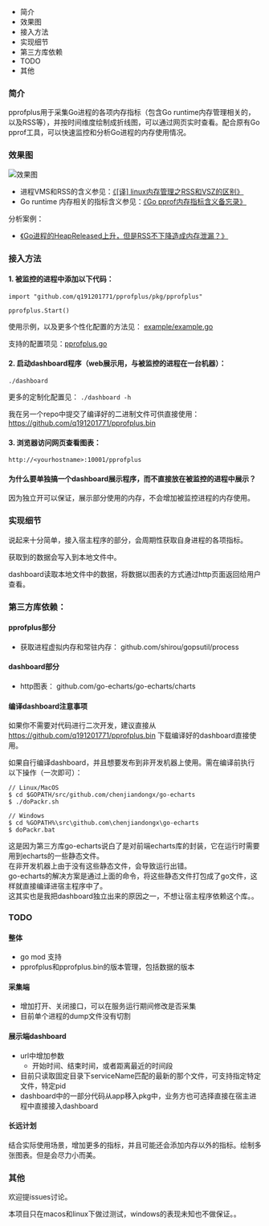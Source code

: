 - 简介
- 效果图
- 接入方法
- 实现细节
- 第三方库依赖
- TODO
- 其他

### 简介

pprofplus用于采集Go进程的各项内存指标（包含Go runtime内存管理相关的，以及RSS等），并按时间维度绘制成折线图，可以通过网页实时查看。配合原有Go pprof工具，可以快速监控和分析Go进程的内存使用情况。

### 效果图

![效果图](https://pengrl.com/images/post/20033_1.jpg)

- 进程VMS和RSS的含义参见：[《[译] linux内存管理之RSS和VSZ的区别》](https://pengrl.com/p/21292/)
- Go runtime 内存相关的指标含义参见：[《Go pprof内存指标含义备忘录》](https://pengrl.com/p/20031/)

分析案例：

- [《Go进程的HeapReleased上升，但是RSS不下降造成内存泄漏？》](https://pengrl.com/p/20033/)

### 接入方法

#### 1. 被监控的进程中添加以下代码：

```golang
import "github.com/q191201771/pprofplus/pkg/pprofplus"

pprofplus.Start()
```

使用示例，以及更多个性化配置的方法见： [example/example.go](https://github.com/q191201771/pprofplus/blob/master/example/example.go)

支持的配置项见：[pprofplus.go](https://github.com/q191201771/pprofplus/blob/master/pkg/pprofplus/pprofplus.go#L13)

#### 2. 启动dashboard程序（web展示用，与被监控的进程在一台机器）：

```shell
./dashboard
```

更多的定制化配置见： `./dashboard -h`

我在另一个repo中提交了编译好的二进制文件可供直接使用：https://github.com/q191201771/pprofplus.bin

#### 3. 浏览器访问网页查看图表：

`http://<yourhostname>:10001/pprofplus`

#### 为什么要单独搞一个dashboard展示程序，而不直接放在被监控的进程中展示？

因为独立开可以保证，展示部分使用的内存，不会增加被监控进程的内存使用。

### 实现细节

说起来十分简单，接入宿主程序的部分，会周期性获取自身进程的各项指标。

获取到的数据会写入到本地文件中。

dashboard读取本地文件中的数据，将数据以图表的方式通过http页面返回给用户查看。

### 第三方库依赖：

#### pprofplus部分

- 获取进程虚拟内存和常驻内存： github.com/shirou/gopsutil/process

#### dashboard部分

- http图表： github.com/go-echarts/go-echarts/charts

#### 编译dashboard注意事项

如果你不需要对代码进行二次开发，建议直接从 https://github.com/q191201771/pprofplus.bin 下载编译好的dashboard直接使用。

如果自行编译dashboard，并且想要发布到非开发机器上使用。需在编译前执行以下操作（一次即可）：

```shell
// Linux/MacOS
$ cd $GOPATH/src/github.com/chenjiandongx/go-echarts
$ ./doPackr.sh

// Windows
$ cd %GOPATH%\src\github.com\chenjiandongx\go-echarts
$ doPackr.bat
```

这是因为第三方库go-echarts说白了是对前端echarts库的封装，它在运行时需要用到echarts的一些静态文件。  
在非开发机器上由于没有这些静态文件，会导致运行出错。  
go-echarts的解决方案是通过上面的命令，将这些静态文件打包成了go文件，这样就直接编译进宿主程序中了。  
这其实也是我把dashboard独立出来的原因之一，不想让宿主程序依赖这个库。。

### TODO

#### 整体

- go mod 支持
- pprofplus和pprofplus.bin的版本管理，包括数据的版本

#### 采集端

- 增加打开、关闭接口，可以在服务运行期间修改是否采集
- 目前单个进程的dump文件没有切割

#### 展示端dashboard

- url中增加参数
    - 开始时间、结束时间，或者距离最近的时间段
- 目前只读取固定目录下serviceName匹配的最新的那个文件，可支持指定特定文件，特定pid
- dashboard中的一部分代码从app移入pkg中，业务方也可选择直接在宿主进程中直接接入dashboard

#### 长远计划

结合实际使用场景，增加更多的指标，并且可能还会添加内存以外的指标。绘制多张图表。但是会尽力小而美。

### 其他

欢迎提issues讨论。

本项目只在macos和linux下做过测试，windows的表现未知也不做保证。。
